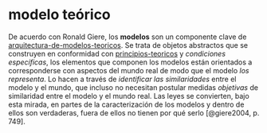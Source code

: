 # modelo teórico

De acuerdo con Ronald Giere, los **modelos** son un componente clave de [arquitectura-de-modelos-teoricos](arquitectura-de-modelos-teoricos.md). Se trata de objetos abstractos que se construyen en conformidad con [principios-teoricos](principios-teoricos.md) y *condiciones específicas*, los elementos que componen los modelos están orientados a corresponderse con aspectos del mundo real de modo que el modelo *los representa*. Lo hacen a través de *identificar las similaridades* entre el modelo y el mundo, que incluso no necesitan postular medidas *objetivas* de similaridad entre el modelo y el mundo real. Las leyes se convierten, bajo esta mirada, en partes de la caracterización de los modelos y dentro de ellos son verdaderas, fuera de ellos no tienen por qué serlo [@giere2004, p. 749].
